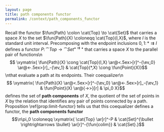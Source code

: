 ```yaml
---
layout: page
title: path components functor
permalink: /context/path_components_functor
---
```

Recall the functor $\fun{Path} \colon \cat{Top} \to \cat{Set}$ that carries a space $X$ to the set $\fun{Path}(X) \coloneqq \cat{Top}(I,X)$, where $I$ is the standard unit interval. Precomposing with the endpoint inclusions $0,1 \colon * \rightrightarrows I$ defines a functor $P \colon \cat{Top} \to \cat{Set}^{\bullet \rightrightarrows \bullet}$ that carries a space $X$ to the parallel pair of functions\n$$ \xymatrix{ \fun{Path}(X) \cong \cat{Top}(I,X) \ar@<.5ex>[r]^-{\ev_0} \ar@<-.5ex>[r]_-{\ev_1} & \cat{Top}(*,X) \cong \fun{Point}(X)}$$\nthat evaluate a path at its endpoints. Their coequalizer\n$$ \xymatrix{ \fun{Path}(X) \ar@<.5ex>[r]^-{\ev_0} \ar@<-.5ex>[r]_-{\ev_1} & \fun{Point}(X) \ar@{->>}[r] & \pi_0 X}$$ defines the set of **path components** of $X$, the quotient of the set of points in $X$ by the relation that identifies any pair of points connected by a path. Proposition \ref{prop:limit-functor} tells us that this coequalizer defines a functor, the **path components functor** $$\n\pi_0 \coloneqq \xymatrix{ \cat{Top} \ar[r]^-P &  \cat{Set}^{\bullet \rightrightarrows \bullet} \ar[r]^-{\fun{colim}} & \cat{Set}.}$$
